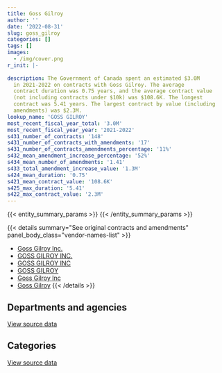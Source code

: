 ```yaml
---
title: Goss Gilroy
author: ''
date: '2022-08-31'
slug: goss_gilroy
categories: []
tags: []
images:
  - /img/cover.png
r_init: |-
  
description: The Government of Canada spent an estimated $3.0M
  in 2021-2022 on contracts with Goss Gilroy. The average
  contract duration was 0.75 years, and the average contract value
  (not including contracts under $10k) was $108.6K. The longest
  contract was 5.41 years. The largest contract by value (including
  amendments) was $2.3M.
lookup_name: 'GOSS GILROY'
most_recent_fiscal_year_total: '3.0M'
most_recent_fiscal_year_year: '2021-2022'
s431_number_of_contracts: '148'
s431_number_of_contracts_with_amendments: '17'
s431_number_of_contracts_amendments_percentage: '11%'
s432_mean_amendment_increase_percentage: '52%'
s434_mean_number_of_amendments: '1.41'
s433_total_amendment_increase_value: '1.3M'
s424_mean_duration: '0.75'
s421_mean_contract_value: '108.6K'
s425_max_duration: '5.41'
s422_max_contract_value: '2.3M'
---
```


<script src="/rmarkdown-libs/htmlwidgets/htmlwidgets.js"></script>
<link href="/rmarkdown-libs/datatables-css/datatables-crosstalk.css" rel="stylesheet" />
<script src="/rmarkdown-libs/datatables-binding/datatables.js"></script>
<script src="/rmarkdown-libs/jquery/jquery-3.6.0.min.js"></script>
<link href="/rmarkdown-libs/dt-core-bootstrap/css/dataTables.bootstrap.min.css" rel="stylesheet" />
<link href="/rmarkdown-libs/dt-core-bootstrap/css/dataTables.bootstrap.extra.css" rel="stylesheet" />
<script src="/rmarkdown-libs/dt-core-bootstrap/js/jquery.dataTables.min.js"></script>
<script src="/rmarkdown-libs/dt-core-bootstrap/js/dataTables.bootstrap.min.js"></script>
<link href="/rmarkdown-libs/crosstalk/css/crosstalk.min.css" rel="stylesheet" />
<script src="/rmarkdown-libs/crosstalk/js/crosstalk.min.js"></script>
<script src="/rmarkdown-libs/htmlwidgets/htmlwidgets.js"></script>
<link href="/rmarkdown-libs/datatables-css/datatables-crosstalk.css" rel="stylesheet" />
<script src="/rmarkdown-libs/datatables-binding/datatables.js"></script>
<script src="/rmarkdown-libs/jquery/jquery-3.6.0.min.js"></script>
<link href="/rmarkdown-libs/dt-core-bootstrap/css/dataTables.bootstrap.min.css" rel="stylesheet" />
<link href="/rmarkdown-libs/dt-core-bootstrap/css/dataTables.bootstrap.extra.css" rel="stylesheet" />
<script src="/rmarkdown-libs/dt-core-bootstrap/js/jquery.dataTables.min.js"></script>
<script src="/rmarkdown-libs/dt-core-bootstrap/js/dataTables.bootstrap.min.js"></script>
<link href="/rmarkdown-libs/crosstalk/css/crosstalk.min.css" rel="stylesheet" />
<script src="/rmarkdown-libs/crosstalk/js/crosstalk.min.js"></script>

{{< entity_summary_params >}}
{{< /entity_summary_params >}}

{{< details summary="See original contracts and amendments" panel_body_class="vendor-names-list" >}}
- [Goss Gilroy Inc.](https://search.open.canada.ca/en/ct/?sort=contract_value_f%20desc&page=1&search_text=%22Goss%20Gilroy%20Inc.%22)
- [GOSS GILROY INC.](https://search.open.canada.ca/en/ct/?sort=contract_value_f%20desc&page=1&search_text=%22GOSS%20GILROY%20INC.%22)
- [GOSS GILROY INC](https://search.open.canada.ca/en/ct/?sort=contract_value_f%20desc&page=1&search_text=%22GOSS%20GILROY%20INC%22)
- [GOSS GILROY](https://search.open.canada.ca/en/ct/?sort=contract_value_f%20desc&page=1&search_text=%22GOSS%20GILROY%22)
- [Goss Gilroy Inc](https://search.open.canada.ca/en/ct/?sort=contract_value_f%20desc&page=1&search_text=%22Goss%20Gilroy%20Inc%22)
- [Goss Gilroy](https://search.open.canada.ca/en/ct/?sort=contract_value_f%20desc&page=1&search_text=%22Goss%20Gilroy%22)
{{< /details >}}

## Departments and agencies

<div id="htmlwidget-1" style="width:100%;height:auto;" class="datatables html-widget"></div>
<script type="application/json" data-for="htmlwidget-1">{"x":{"style":"bootstrap","filter":"none","vertical":false,"data":[["<a href=\"/departments/aafc-aac/\">Agriculture and Agri-Food Canada<\/a>","<a href=\"/departments/cbsa-asfc/\">Canada Border Services Agency<\/a>","<a href=\"/departments/chrc-ccdp/\">Canadian Human Rights Commission<\/a>","<a href=\"/departments/cic/\">Immigration, Refugees and Citizenship Canada<\/a>","<a href=\"/departments/cihr-irsc/\">Canadian Institutes of Health Research<\/a>","<a href=\"/departments/csa-asc/\">Canadian Space Agency<\/a>","<a href=\"/departments/dfatd-maecd/\">Global Affairs Canada<\/a>","<a href=\"/departments/dfo-mpo/\">Fisheries and Oceans Canada<\/a>","<a href=\"/departments/dnd-mdn/\">National Defence<\/a>","<a href=\"/departments/ec/\">Environment and Climate Change Canada<\/a>","<a href=\"/departments/esdc-edsc/\">Employment and Social Development Canada<\/a>","<a href=\"/departments/fcac-acfc/\">Financial Consumer Agency of Canada<\/a>","<a href=\"/departments/feddevontario/\">Federal Economic Development Agency for Southern Ontario<\/a>","<a href=\"/departments/fintrac-canafe/\">Financial Transactions and Reports Analysis Centre of Canada<\/a>","<a href=\"/departments/hc-sc/\">Health Canada<\/a>","<a href=\"/departments/iaac-aeic/\">Impact Assessment Agency of Canada<\/a>","<a href=\"/departments/ic/\">Innovation, Science and Economic Development Canada<\/a>","<a href=\"/departments/infc/\">Infrastructure Canada<\/a>","<a href=\"/departments/isc-sac/\">Indigenous Services Canada<\/a>","<a href=\"/departments/jus/\">Department of Justice Canada<\/a>","<a href=\"/departments/nrc-cnrc/\">National Research Council Canada<\/a>","<a href=\"/departments/nrcan-rncan/\">Natural Resources Canada<\/a>","<a href=\"/departments/nserc-crsng/\">Natural Sciences and Engineering Research Council of Canada<\/a>","<a href=\"/departments/ocol-clo/\">Office of the Commissioner of Official Languages<\/a>","<a href=\"/departments/opc-cpvp/\">Office of the Privacy Commissioner of Canada<\/a>","<a href=\"/departments/pbc-clcc/\">Parole Board of Canada<\/a>","<a href=\"/departments/pc/\">Parks Canada<\/a>","<a href=\"/departments/pch/\">Canadian Heritage<\/a>","<a href=\"/departments/phac-aspc/\">Public Health Agency of Canada<\/a>","<a href=\"/departments/polar-polaire/\">Polar Knowledge Canada<\/a>","<a href=\"/departments/psc-cfp/\">Public Service Commission of Canada<\/a>","<a href=\"/departments/psic-ispc/\">Office of the Public Sector Integrity Commissioner of Canada<\/a>","<a href=\"/departments/pwgsc-tpsgc/\">Public Services and Procurement Canada<\/a>","<a href=\"/departments/ssc-spc/\">Shared Services Canada<\/a>","<a href=\"/departments/sshrc-crsh/\">Social Sciences and Humanities Research Council of Canada<\/a>","<a href=\"/departments/tbs-sct/\">Treasury Board of Canada Secretariat<\/a>","<a href=\"/departments/vac-acc/\">Veterans Affairs Canada<\/a>","<a href=\"/departments/wage/\">Department for Women and Gender Equality<\/a>"],[null,140316.86,null,24690.31,48152,42850.42,null,null,37120.5,null,171324.43,44144.32,null,null,null,24758.3,34943.21,144719.3,null,209899.63,null,249790.73,8128.39,null,null,67290.6,null,118886.25,81881.69,null,null,23335.68,165234.36,null,121826.47,418716.26,74074.11,null],[84750,140701.29,105542,54251.49,61074.13,75537.08,null,54108.08,null,6157.99,185638.35,117078.43,84185,55822,null,13475.25,108383.17,null,null,217073.18,94879.9,194041.06,16807.86,30069.38,null,null,22458.75,64228.75,147513.63,null,null,35264.86,281685.84,null,51037.1,442505.44,182365.46,null],[63906.4,156585.97,null,39790.12,35887.58,12050.3,37539.15,null,null,127322.37,75187.11,null,null,null,40000,31516.02,50030.75,null,16356.59,146170.46,126532.3,184870.46,null,null,66812.81,null,null,173583.18,77834.27,null,37038.75,3833.14,null,23461.63,5510.88,403605.08,202282.71,null],[253890.89,141135.34,null,21474.77,41887.05,129512.66,101705.1,null,109542.2,113925.62,273099.7,null,null,null,39663,115033.46,105131.32,null,19955.04,170868.02,294179.64,null,null,null,null,null,null,116796.1,109689.23,29250.51,45889.87,null,null,null,null,504579.96,202282.71,73946.25]],"container":"<table class=\"table table-striped table-hover row-border order-column display\">\n  <thead>\n    <tr>\n      <th>Department<\/th>\n      <th>2018-2019<\/th>\n      <th>2019-2020<\/th>\n      <th>2020-2021<\/th>\n      <th>2021-2022<\/th>\n    <\/tr>\n  <\/thead>\n<\/table>","options":{"order":[[4,"desc"]],"pageLength":10,"autoWidth":true,"columnDefs":[{"targets":1,"render":"function(data, type, row, meta) {\n    return type !== 'display' ? data : DTWidget.formatCurrency(data, \"$\", 2, 3, \",\", \".\", true, null);\n  }"},{"targets":2,"render":"function(data, type, row, meta) {\n    return type !== 'display' ? data : DTWidget.formatCurrency(data, \"$\", 2, 3, \",\", \".\", true, null);\n  }"},{"targets":3,"render":"function(data, type, row, meta) {\n    return type !== 'display' ? data : DTWidget.formatCurrency(data, \"$\", 2, 3, \",\", \".\", true, null);\n  }"},{"targets":4,"render":"function(data, type, row, meta) {\n    return type !== 'display' ? data : DTWidget.formatCurrency(data, \"$\", 2, 3, \",\", \".\", true, null);\n  }"},{"width":"16%","targets":[1,2,3,4]},{"className":"dt-right","targets":[1,2,3,4]}],"orderClasses":false}},"evals":["options.columnDefs.0.render","options.columnDefs.1.render","options.columnDefs.2.render","options.columnDefs.3.render"],"jsHooks":[]}</script>
<p class="text-right">
<a href="https://github.com/GoC-Spending/contracts-data/tree/main/data/out/vendors/goss_gilroy/summary_by_fiscal_year_by_department.csv" class="source-data-link btn btn-link">View source data</a>
</p>

## Categories

<div id="htmlwidget-2" style="width:100%;height:auto;" class="datatables html-widget"></div>
<script type="application/json" data-for="htmlwidget-2">{"x":{"style":"bootstrap","filter":"none","vertical":false,"data":[["<a href=\"/categories/other/\">(Other)<\/a>","<a href=\"/categories/professional_services/\">Professional services<\/a>","<a href=\"/categories/information_technology/\">Information technology<\/a>"],[20679,2198303.43,33101.39],[null,2644933.88,281701.61],[null,2114246.41,23461.63],[null,3013438.45,null]],"container":"<table class=\"table table-striped table-hover row-border order-column display\">\n  <thead>\n    <tr>\n      <th>Category<\/th>\n      <th>2018-2019<\/th>\n      <th>2019-2020<\/th>\n      <th>2020-2021<\/th>\n      <th>2021-2022<\/th>\n    <\/tr>\n  <\/thead>\n<\/table>","options":{"order":[[4,"desc"]],"dom":"t","pageLength":30,"autoWidth":true,"columnDefs":[{"targets":1,"render":"function(data, type, row, meta) {\n    return type !== 'display' ? data : DTWidget.formatCurrency(data, \"$\", 2, 3, \",\", \".\", true, null);\n  }"},{"targets":2,"render":"function(data, type, row, meta) {\n    return type !== 'display' ? data : DTWidget.formatCurrency(data, \"$\", 2, 3, \",\", \".\", true, null);\n  }"},{"targets":3,"render":"function(data, type, row, meta) {\n    return type !== 'display' ? data : DTWidget.formatCurrency(data, \"$\", 2, 3, \",\", \".\", true, null);\n  }"},{"targets":4,"render":"function(data, type, row, meta) {\n    return type !== 'display' ? data : DTWidget.formatCurrency(data, \"$\", 2, 3, \",\", \".\", true, null);\n  }"},{"width":"16%","targets":[1,2,3,4]},{"className":"dt-right","targets":[1,2,3,4]}],"orderClasses":false,"lengthMenu":[10,25,30,50,100]}},"evals":["options.columnDefs.0.render","options.columnDefs.1.render","options.columnDefs.2.render","options.columnDefs.3.render"],"jsHooks":[]}</script>
<p class="text-right">
<a href="https://github.com/GoC-Spending/contracts-data/tree/main/data/out/vendors/goss_gilroy/summary_by_fiscal_year_by_category.csv" class="source-data-link btn btn-link">View source data</a>
</p>
